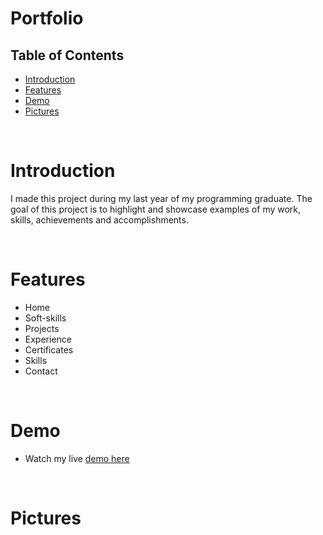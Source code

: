 # Portfolio


## Table of Contents

- [Introduction](#introduction)
- [Features](#features)
- [Demo](#demo)
- [Pictures](#pictures)

<br/>

# Introduction
I made this project during my last year of my programming graduate. The goal of this project is to highlight and showcase examples of my work, skills, achievements and accomplishments.

<br/>

# Features

* Home
* Soft-skills
* Projects
* Experience
* Certificates
* Skills
* Contact

</br>

# Demo
* Watch my live [demo here](https://kendra.sinners.be/) 

</br>

# Pictures
